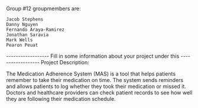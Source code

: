 Group #12 groupmembers are:

    Jacob Stephens
    Danny Nguyen
    Fernando Araya-Ramirez
    Jonathan Saravia
    Mark Wells
    Pearon Peuat

------------------ Fill in some information about your project under this ------------------
Project Description:

The Medication Adherence System (MAS) is a tool that helps patients remember to take their medication on time. The system sends reminders and allows patients to log whether they took their medication or missed it. Doctors and healthcare providers can check patient records to see how well they are following their medication schedule.